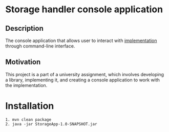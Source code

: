 # Storage handler console application

## Description

The console application that allows user to interact with [implementation](https://github.com/lukamilo99/google-drive-handler-impl) through command-line interface.

## Motivation

This project is a part of a university assignment, which involves developing a library, implementing it, and creating a console application to work with the implementation.

# Installation
```
1. mvn clean package
2. java -jar StorageApp-1.0-SNAPSHOT.jar
```
